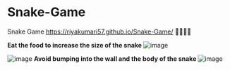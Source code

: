 # Snake-Game
Snake Game
https://riyakumari57.github.io/Snake-Game/ 👀👾🐍🐍
<!-- 
![image](https://user-images.githubusercontent.com/65845230/128610228-b3838b5c-f40f-451c-b671-adba1a3fc36a.png) -->
<b> Eat the food to increase the size of the snake </b>
![image](https://user-images.githubusercontent.com/65845230/128610306-b5bcd7b3-bc12-4c85-9833-c39dec83dda1.png)

![image](https://user-images.githubusercontent.com/65845230/128610275-826b6d39-f32d-415b-992a-f3fb98221b0c.png)
<b> Avoid bumping into the wall and the body of the snake </b>
![image](https://user-images.githubusercontent.com/65845230/128610316-aaa3c39e-d331-4b1e-bb17-6ce943ea0492.png)


